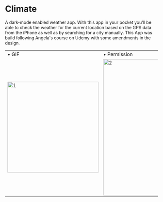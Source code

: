 # Climate
A dark-mode enabled weather app.  With this app in your pocket you'll be able to check the weather for the current location based on the GPS data from the iPhone as well as by searching for a city manually. This App was build  following Angela's course on Udemy with some amendments in the design.

<table>
 <tr>
    <td> • GIF </td>
    <td> • Permission </td>
  </tr> 
  <tr>
    <td> <img src="Images/ClimateGIF.gif" alt="1" width = 300px></td>
    <td><img src="Images/ClimamtePermission.PNG" alt="2" width = 450px></td>
  </td>
  </tr>
